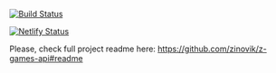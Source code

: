 [![Build Status](https://travis-ci.org/zinovik/z-games.svg?branch=master)](https://travis-ci.org/zinovik/z-games)

[![Netlify Status](https://api.netlify.com/api/v1/badges/cdcd50b4-f437-4809-9a61-ee3876ce4097/deploy-status)](https://app.netlify.com/sites/z-games/deploys)

Please, check full project readme here: https://github.com/zinovik/z-games-api#readme